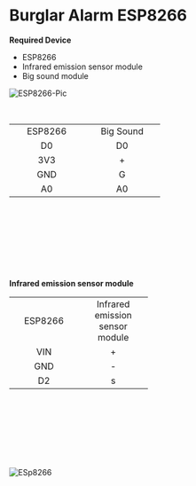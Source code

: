 # Burglar Alarm ESP8266

<p>
  <b>
    Required Device
  </b>
</p>
<ul>
<li>ESP8266</li>
<li>Infrared emission sensor module</li>
<li>Big sound module</li>
</ul>

![ESP8266-Pic](https://user-images.githubusercontent.com/22281772/113051228-ff69cb00-91ba-11eb-9ef8-8153670c5b4d.png)

<br />
<table style="height: 232px;" width="256">
<tbody>
<tr>
<td style="width: 119px; text-align: center;">ESP8266</td>
<td style="width: 121px; text-align: center;">Big Sound</td>
</tr>
<tr>
<td style="width: 119px; text-align: center;">D0</td>
<td style="width: 121px; text-align: center;">D0</td>
</tr>
<tr>
<td style="width: 119px; text-align: center;">3V3</td>
<td style="width: 121px; text-align: center;">+</td>
</tr>
<tr>
<td style="width: 119px; text-align: center;">GND</td>
<td style="width: 121px; text-align: center;">G</td>
</tr>
<tr>
<td style="width: 119px; text-align: center;">A0</td>
<td style="width: 121px; text-align: center;">A0</td>
</tr>
</tbody>
</table>

<br />
<p>
 <b>
   Infrared emission sensor module 
  </b>
 </p>
 <table style="height: 292px;" width="234">
<tbody>
<tr>
<td style="width: 109px; text-align: center;">ESP8266</td>
<td style="width: 109px; text-align: center;">Infrared emission sensor module</td>
</tr>
<tr>
<td style="width: 109px; text-align: center;">VIN</td>
<td style="width: 109px; text-align: center;">+</td>
</tr>
<tr>
<td style="width: 109px; text-align: center;">GND</td>
<td style="width: 109px; text-align: center;">-</td>
</tr>
<tr>
<td style="width: 109px; text-align: center;">D2</td>
<td style="width: 109px; text-align: center;">s</td>
</tr>
</tbody>
</table>

![ESp8266](https://user-images.githubusercontent.com/22281772/113051306-13adc800-91bb-11eb-9fc7-f225b8897caf.png)
